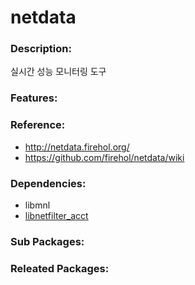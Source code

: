 # netdata

### Description:
실시간 성능 모니터링 도구

### Features:


### Reference:
* http://netdata.firehol.org/
* https://github.com/firehol/netdata/wiki

### Dependencies:
* libmnl
* [libnetfilter_acct](pkg-add-libnetfilter_acct.md)

### Sub Packages:


### Releated Packages:

